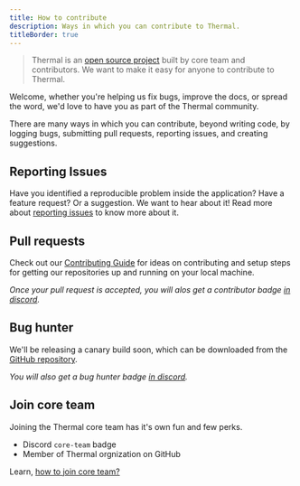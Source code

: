 ```yaml
---
title: How to contribute
description: Ways in which you can contribute to Thermal.
titleBorder: true
---
```


> Thermal is an [open source project](https://github.com/gitthermal/thermal) built by core team and contributors. We want to make it easy for anyone to contribute to Thermal.

Welcome, whether you're helping us fix bugs, improve the docs, or spread the word, we'd love to have you as part of the Thermal community.

There are many ways in which you can contribute, beyond writing code, by logging bugs, submitting pull requests, reporting issues, and creating suggestions.

## Reporting Issues

Have you identified a reproducible problem inside the application? Have a feature request? Or a suggestion. We want to hear about it! Read more about [reporting issues](/docs/reporting-issues/) to know more about it.

## Pull requests

Check out our [Contributing Guide](/docs/contribution-guide/) for ideas on contributing and setup steps for getting our repositories up and running on your local machine.

_Once your pull request is accepted, you will alos get a contributor badge [in discord](https://discord.gg/spyxbGt)._

## Bug hunter

We'll be releasing a canary build soon, which can be downloaded from the [GitHub repository](https://github.com/gitthermal/thermal/).

_You will also get a bug hunter badge [in discord](https://discord.gg/spyxbGt)._

## Join core team

Joining the Thermal core team has it's own fun and few perks.

- Discord `core-team` badge
- Member of Thermal orgnization on GitHub

Learn, [how to join core team?](/docs/how-to-join-core-team/)
